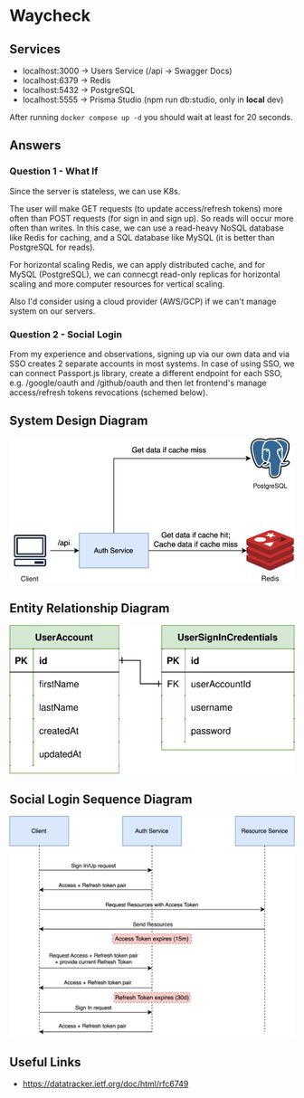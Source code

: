 # Waycheck

## Services

- localhost:3000 -> Users Service (/api -> Swagger Docs)
- localhost:6379 -> Redis
- localhost:5432 -> PostgreSQL
- localhost:5555 -> Prisma Studio (npm run db:studio, only in **local** dev)

After running `docker compose up -d` you should wait at least for 20 seconds.

## Answers

### Question 1 - What If

Since the server is stateless, we can use K8s.

The user will make GET requests (to update access/refresh tokens) more often than POST requests (for sign in and sign up). So reads will occur more often than writes. In this case, we can use a read-heavy NoSQL database like Redis for caching, and a SQL database like MySQL (it is better than PostgreSQL for reads).

For horizontal scaling Redis, we can apply distributed cache, and for MySQL (PostgreSQL), we can connecgt read-only replicas for horizontal scaling and more computer resources for vertical scaling.

Also I'd consider using a cloud provider (AWS/GCP) if we can't manage system on our servers.

### Question 2 - Social Login

From my experience and observations, signing up via our own data and via SSO creates 2 separate accounts in most systems. In case of using SSO, we can connect Passport.js library, create a different endpoint for each SSO, e.g. /google/oauth and /github/oauth and then let frontend's manage access/refresh tokens revocations (schemed below).

## System Design Diagram

<p align="center">
  <picture>
    <source media="(prefers-color-scheme: light)">
    <img src="./images/system_design.svg">
  </picture>
</p>

## Entity Relationship Diagram

<p align="center">
  <picture>
    <source media="(prefers-color-scheme: light)">
    <img src="./images/erd.svg">
  </picture>
</p>

## Social Login Sequence Diagram

<p align="center">
  <picture>
    <source media="(prefers-color-scheme: light)">
    <img src="./images/tokens_sd.svg">
  </picture>
</p>

## Useful Links

- https://datatracker.ietf.org/doc/html/rfc6749
